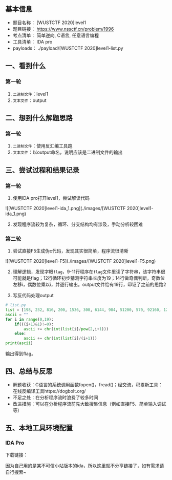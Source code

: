 ## 基本信息

- 题目名称： [WUSTCTF 2020]level1
- 题目链接： https://www.nssctf.cn/problem/1996
- 考点清单： 简单逆向, C语言, 任意语言编程
- 工具清单： IDA pro
- payloads： ./payload/\[WUSTCTF 2020]level1-list.py

## 一、看到什么

### 第一轮

1. `二进制文件`：level1
2. `文本文件`：output

## 二、想到什么解题思路

### 第一轮

1. `二进制文件`：使用反汇编工具跑
2. `文本文件`：以output命名，说明应该是二进制文件的输出

## 三、尝试过程和结果记录

### 第一轮

1. 使用IDA pro打开level1，尝试解读代码

![\[WUSTCTF 2020]level1-ida_1.png](./images/\[WUSTCTF 2020]level1-ida_1.png)

2. 发现程序流较为复杂，循环、分支结构均有涉及，手动分析较困难

### 第二轮

1. 尝试直接F5生成伪c代码，发现其实很简单，程序流很清晰

![\[WUSTCTF 2020]level1-F5](./images/\[WUSTCTF 2020]level1-F5.png)

2. 理解逻辑，发现字眼`flag`，9-11行程序在`flag`文件里读了字符串，该字符串很可能就是flag；12行循环初步猜测字符串长度为19；14行做奇偶判断，奇数位左移i，偶数位乘以i，并逐行输出。output文件恰有19行，印证了之前的思路2

3. 写反代码处理output

```python
# list.py
list = [198, 232, 816, 200, 1536, 300, 6144, 984, 51200, 570, 92160, 1200, 565248, 756, 1474560, 800, 6291456, 1782, 65536000]
ascii = ""
for i in range(0,19):
    if(((i+1)&1)!=0):
        ascii += chr(int(list[i]/pow(2,i+1)))
    else:
        ascii += chr(int(list[i]/(i+1)))
print(ascii)
```

输出得到flag。

## 四、总结与反思

- 解题收获：C语言的系统调用函数fopen()，fread()；经交流，积累新工具：在线反编译工具https://dogbolt.org/
- 不足之处：在分析程序流时浪费了较多时间
- 改进措施：可以在分析程序流前先大致搜集信息（例如直接F5、简单输入调试等）

## 五、本地工具环境配置

### IDA Pro

下载链接：

因为自己用的是某不可信小站版本的ida，所以这里就不分享链接了，如有需求请自行搜索~
